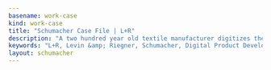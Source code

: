 ```yaml
---
basename: work-case
kind: work-case
title: "Schumacher Case File | L+R"
description: "A two hundred year old textile manufacturer digitizes their customer experience"
keywords: "L+R, Levin &amp; Riegner, Schumacher, Digital Product Development, Applied Innovation, mobile, tablet, application, app, interior design"
layout: schumacher
---
```

